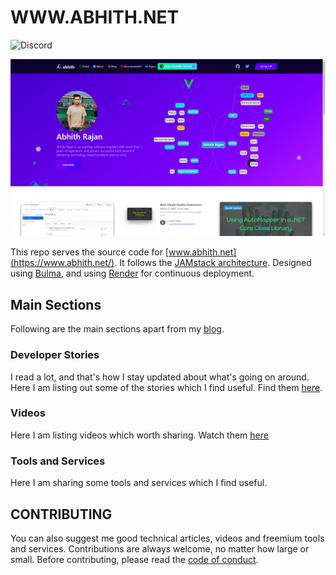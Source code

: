 # WWW.ABHITH.NET

![Discord](https://img.shields.io/discord/671364953487310854)

![website](./static/img/repo/banner.png)

This repo serves the source code for [www.abhith.net](https://www.abhith.net/).
It follows the [JAMstack architecture](https://jamstack.org).
Designed using [Bulma](https://bulma.io), and using [Render](https://render.com/) for continuous deployment.

## Main Sections

Following are the main sections apart from my [blog](https://www.abhith.net/blog).

### Developer Stories

I read a lot, and that's how I stay updated about what's going on around.
Here I am listing out some of the stories which I find useful.
Find them [here](https://www.abhith.net/recommended/stories/).

### Videos

Here I am listing videos which worth sharing.
Watch them [here](https://www.abhith.net/recommended/videos/)

### Tools and Services

Here I am sharing some tools and services which I find useful.

## CONTRIBUTING

You can also suggest me good technical articles, videos and freemium tools and services.
Contributions are always welcome, no matter how large or small.
Before contributing, please read the [code of conduct](CODE_OF_CONDUCT.md).
